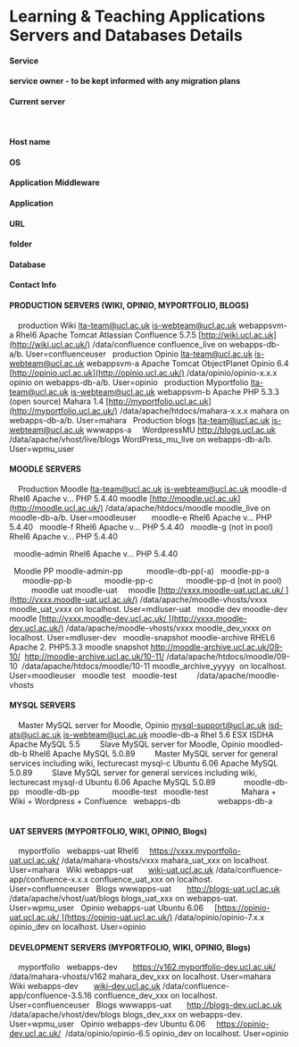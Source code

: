 # Learning & Teaching Applications Servers and Databases Details

#### Service

#### service owner - to be kept informed with any migration plans

#### Current server

 
 
#### Host name

#### OS

#### Application Middleware

#### Application

#### URL

#### folder

#### Database

#### Contact Info

#### **PRODUCTION SERVERS (WIKI, OPINIO, MYPORTFOLIO, BLOGS)**

 
 
production Wiki
<lta-team@ucl.ac.uk>
<is-webteam@ucl.ac.uk>
webappsvm-a
Rhel6
Apache
Tomcat
Atlassian Confluence 5.7.5
[http://wiki.ucl.ac.uk](http://wiki.ucl.ac.uk/)
/data/confluence
confluence\_live on webapps-db-a/b. User=confluenceuser
 
production Opinio
<lta-team@ucl.ac.uk>
<is-webteam@ucl.ac.uk>
webappsvm-a
Apache
Tomcat
ObjectPlanet Opinio 6.4
[http://opinio.ucl.ac.uk](http://opinio.ucl.ac.uk/)
/data/opinio/opinio-x.x.x
opinio on webapps-db-a/b. User=opinio
 
production Myportfolio
<lta-team@ucl.ac.uk>
<is-webteam@ucl.ac.uk>
webappsvm-b
Apache
PHP 5.3.3
(open source) Mahara 1.4
[http://myportfolio.ucl.ac.uk](http://myportfolio.ucl.ac.uk/)
/data/apache/htdocs/mahara-x.x.x
mahara on webapps-db-a/b. User=mahara
 
Production blogs
<lta-team@ucl.ac.uk>
<is-webteam@ucl.ac.uk>
wwwapps-a
 
 
WordpressMU
<http://blogs.ucl.ac.uk>
/data/apache/vhost/live/blogs
WordPress\_mu\_live on webapps-db-a/b. User=wpmu\_user
 
#### **MOODLE SERVERS**

 
 
Production Moodle
<lta-team@ucl.ac.uk>
<is-webteam@ucl.ac.uk>
moodle-d
Rhel6
Apache v...
PHP 5.4.40
moodle
[http://moodle.ucl.ac.uk](http://moodle.ucl.ac.uk/)
/data/apache/htdocs/moodle
moodle\_live on moodle-db-a/b. User=moodleuser
 
 
 
moodle-e
Rhel6
Apache v...
PHP 5.4.40
 
moodle-f
Rhel6
Apache v...
PHP 5.4.40
 
moodle-g (not in pool)
Rhel6
Apache v...
PHP 5.4.40

 
moodle-admin
Rhel6
Apache v...
PHP 5.4.40

 
Moodle PP
moodle-admin-pp
 
 
 
 
 
moodle-db-pp(-a)
 
moodle-pp-a
 
 
 
 
 
 
 
moodle-pp-b
 
 
 
 
 
 
 
moodle-pp-c
 
 
 
 
 
 
 
moodle-pp-d (not in pool)
 
 
 
 
 
 
 
moodle uat
moodle-uat
 
 
moodle
[http://vxxx.moodle-uat.ucl.ac.uk/ ](http://vxxx.moodle-uat.ucl.ac.uk/)
/data/apache/moodle-vhosts/vxxx
moodle\_uat\_vxxx on localhost. User=mdluser-uat
 
moodle dev
moodle-dev
moodle
[http://vxxx.moodle-dev.ucl.ac.uk/ ](http://vxxx.moodle-dev.ucl.ac.uk/)
/data/apache/moodle-vhosts/vxxx
moodle\_dev\_vxxx on localhost. User=mdluser-dev
 
moodle-snapshot
moodle-archive
RHEL6
Apache 2. PHP5.3.3
moodle snapshot
<http://moodle-archive.ucl.ac.uk/09-10/>  <http://moodle-archive.ucl.ac.uk/10-11/>
/data/apache/htdocs/moodle/09-10  /data/apache/htdocs/moodle/10-11
moodle\_archive\_yyyyy  on localhost. User=moodleuser
 
moodle test
 
moodle-test
 
 
 
 
/data/apache/moodle-vhosts
 
 
#### **MYSQL SERVERS**

 
 
Master MySQL server for Moodle, Opinio
<mysql-support@ucl.ac.uk>
<isd-ats@ucl.ac.uk>
<is-webteam@ucl.ac.uk>
moodle-db-a
Rhel 5.6 ESX ISDHA
Apache
MySQL 5.5
 
 
 
 
Slave MySQL server for Moodle, Opinio
moodled-db-b
Rhel6
Apache
MySQL 5.0.89
 
 
 
 
Master MySQL server for general services including wiki, lecturecast
mysql-c
Ubuntu 6.06
Apache
MySQL 5.0.89
 
 
 
 
Slave MySQL server for general services including wiki, lecturecast
mysql-d
Ubuntu 6.06
Apache
MySQL 5.0.89
 
 
 
 
 
 
moodle-db-pp
 
moodle-db-pp
 
 
 
 
 
 
 
moodle-test
 
moodle-test
 
 
 
 
 
 
 
Mahara + Wiki + Wordpress + Confluence
 
webapps-db
 
 
 
 
 
 
 
 
webapps-db-a
 
 
 
 
 
 
 
#### **UAT SERVERS (MYPORTFOLIO, WIKI, OPINIO, Blogs)**

 
 
myportfolio
 
webapps-uat
Rhel6
 
 
<https://vxxx.myportfolio-uat.ucl.ac.uk/>
/data/mahara-vhosts/vxxx
mahara\_uat\_xxx on localhost. User=mahara
 
Wiki
webapps-uat
 
 
 
[wiki-uat.ucl.ac.uk](http://wiki-uat.ucl.ac.uk)
/data/confluence-app/confluence-x.x.x
confluence\_uat\_xxx on localhost. User=confluenceuser
 
Blogs
wwwapps-uat
 
 
 
<http://blogs-uat.ucl.ac.uk>
/data/apache/vhost/uat/blogs
blogs\_uat\_xxx on webapps-uat. User=wpmu\_user
 
Opinio
webapps-uat
Ubuntu 6.06
 
 
[https://opinio-uat.ucl.ac.uk/ ](https://opinio-uat.ucl.ac.uk/)
/data/opinio/opinio-7.x.x
opinio\_dev on localhost. User=opinio
 
#### **DEVELOPMENT SERVERS (MYPORTFOLIO, WIKI, OPINIO, Blogs)**

 
 
myportfolio
 
webapps-dev
 
 
 
<https://v162.myportfolio-dev.ucl.ac.uk/>
/data/mahara-vhosts/v162
mahara\_dev\_xxx on localhost. User=mahara
 
Wiki
webapps-dev
 
 
 
[wiki-dev.ucl.ac.uk](http://wiki-dev.ucl.ac.uk)
/data/confluence-app/confluence-3.5.16
confluence\_dev\_xxx on localhost. User=confluenceuser
 
Blogs
wwwapps-uat
 
 
 
<http://blogs-dev.ucl.ac.uk>
/data/apache/vhost/dev/blogs
blogs\_dev\_xxx on webapps-dev. User=wpmu\_user
 
Opinio
webapps-dev
Ubuntu 6.06
 
 
<https://opinio-dev.ucl.ac.uk/> 
/data/opinio/opinio-6.5
opinio\_dev on localhost. User=opinio
 
 
 
 
